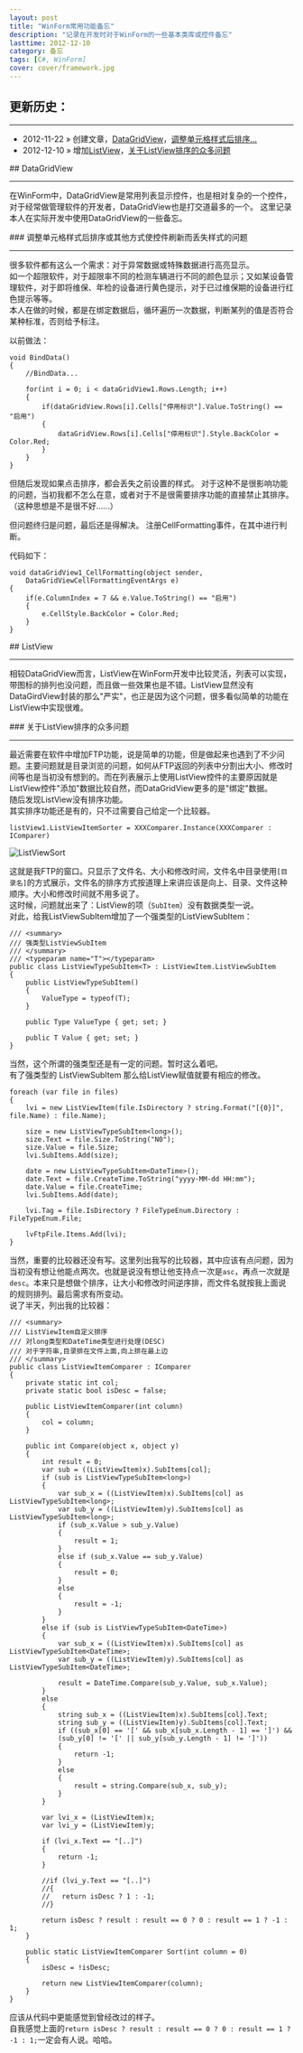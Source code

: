 ```yaml
---
layout: post
title: "WinForm常用功能备忘"
description: "记录在开发时对于WinForm的一些基本类库或控件备忘"
lasttime: 2012-12-10
category: 备忘
tags: [C#, WinForm]
cover: cover/framework.jpg
---
```



## 更新历史：

---

* 2012-11-22 &raquo; 创建文章，[DataGridView](#DataGridView)，[调整单元格样式后排序...](#DataGridViewStyle)
* 2012-12-10 &raquo; 增加[ListView](#ListView)，[关于ListView排序的众多问题](#ListViewSort)

<section id="DataGridView" />
## DataGridView

---

在WinForm中，DataGridView是常用列表显示控件，也是相对复杂的一个控件，对于经常做管理软件的开发者，DataGridView也是打交道最多的一个。
这里记录本人在实际开发中使用DataGridView的一些备忘。

<section id="DataGridViewStyle" />
### 调整单元格样式后排序或其他方式使控件刷新而丢失样式的问题

---

很多软件都有这么一个需求：对于异常数据或特殊数据进行高亮显示。  
如一个超限软件，对于超限率不同的检测车辆进行不同的颜色显示；又如某设备管理软件，对于即将维保、年检的设备进行黄色提示，对于已过维保期的设备进行红色提示等等。  
本人在做的时候，都是在绑定数据后，循环遍历一次数据，判断某列的值是否符合某种标准，否则给予标注。  

以前做法：

    void BindData()
    {
        //BindData...

        for(int i = 0; i < dataGridView1.Rows.Length; i++)
        {
            if(dataGridView.Rows[i].Cells["停用标识"].Value.ToString() == "启用")
            {
                dataGridView.Rows[i].Cells["停用标识"].Style.BackColor = Color.Red;
            }
        }
    }

但随后发现如果点击排序，都会丢失之前设置的样式。
对于这种不是很影响功能的问题，当初我都不怎么在意，或者对于不是很需要排序功能的直接禁止其排序。（这种思想是不是很不好……）

但问题终归是问题，最后还是得解决。
注册CellFormatting事件，在其中进行判断。

代码如下：

    void dataGridView1_CellFormatting(object sender, 
        DataGridViewCellFormattingEventArgs e)
    {
        if(e.ColumnIndex = 7 && e.Value.ToString() == "启用")
        {
            e.CellStyle.BackColor = Color.Red;
        }
    }


<section id="ListView" />
## ListView

---

相较DataGridView而言，ListView在WinForm开发中比较灵活，列表可以实现，带图标的排列也没问题，而且做一些效果也是不错。ListView显然没有DataGirdView封装的那么"严实"，也正是因为这个问题，很多看似简单的功能在ListView中实现很难。


<section id="ListViewSort" />
### 关于ListView排序的众多问题

---

最近需要在软件中增加FTP功能，说是简单的功能，但是做起来也遇到了不少问题。主要问题就是目录浏览的问题，如何从FTP返回的列表中分割出大小、修改时间等也是当初没有想到的。而在列表展示上使用ListView控件的主要原因就是ListView控件"添加"数据比较自然，而DataGridView更多的是"绑定"数据。  
随后发现ListView没有排序功能。  
其实排序功能还是有的，只不过需要自己给定一个比较器。  

    listView1.ListViewItemSorter = XXXComparer.Instance(XXXComparer : IComparer)

![ListViewSort](http://img.youyag.com/blog/image/winform/ListViewSort.png)

这就是我FTP的窗口。只显示了文件名、大小和修改时间，文件名中目录使用`[目录名]`的方式展示，文件名的排序方式按道理上来讲应该是向上、目录、文件这种顺序。大小和修改时间就不用多说了。  
这时候，问题就出来了：ListView的项（`SubItem`）没有数据类型一说。  
对此，给我ListViewSubItem增加了一个强类型的ListViewSubItem：  

    /// <summary>
    /// 强类型ListViewSubItem
    /// </summary>
    /// <typeparam name="T"></typeparam>
    public class ListViewTypeSubItem<T> : ListViewItem.ListViewSubItem
    {
        public ListViewTypeSubItem()
        {
            ValueType = typeof(T);
        }

        public Type ValueType { get; set; }

        public T Value { get; set; }
    }

当然，这个所谓的强类型还是有一定的问题。暂时这么着吧。  
有了强类型的 ListViewSubItem 那么给ListView赋值就要有相应的修改。  

    foreach (var file in files)
    {
        lvi = new ListViewItem(file.IsDirectory ? string.Format("[{0}]", file.Name) : file.Name);

        size = new ListViewTypeSubItem<long>();
        size.Text = file.Size.ToString("N0");
        size.Value = file.Size;
        lvi.SubItems.Add(size);

        date = new ListViewTypeSubItem<DateTime>();
        date.Text = file.CreateTime.ToString("yyyy-MM-dd HH:mm");
        date.Value = file.CreateTime;
        lvi.SubItems.Add(date);

        lvi.Tag = file.IsDirectory ? FileTypeEnum.Directory : FileTypeEnum.File;

        lvFtpFile.Items.Add(lvi);
    }

当然，重要的比较器还没有写。这里列出我写的比较器，其中应该有点问题，因为当初没有想让他能点两次。也就是说没有想让他支持点一次是`asc`，再点一次就是`desc`。本来只是想做个排序，让大小和修改时间逆序排，而文件名就按我上面说的规则排列。最后需求有所变动。  
说了半天，列出我的比较器：  

    /// <summary>
    /// ListViewItem自定义排序
    /// 对long类型和DateTime类型进行处理(DESC)
    /// 对于字符串,目录排在文件上面,向上排在最上边
    /// </summary>
    public class ListViewItemComparer : IComparer
    {
        private static int col;
        private static bool isDesc = false;

        public ListViewItemComparer(int column)
        {
            col = column;
        }

        public int Compare(object x, object y)
        {
            int result = 0;
            var sub = ((ListViewItem)x).SubItems[col];
            if (sub is ListViewTypeSubItem<long>)
            {
                var sub_x = ((ListViewItem)x).SubItems[col] as ListViewTypeSubItem<long>;
                var sub_y = ((ListViewItem)y).SubItems[col] as ListViewTypeSubItem<long>;
                if (sub_x.Value > sub_y.Value)
                {
                    result = 1;
                }
                else if (sub_x.Value == sub_y.Value)
                {
                    result = 0;
                }
                else
                {
                    result = -1;
                }
            }
            else if (sub is ListViewTypeSubItem<DateTime>)
            {
                var sub_x = ((ListViewItem)x).SubItems[col] as ListViewTypeSubItem<DateTime>;
                var sub_y = ((ListViewItem)y).SubItems[col] as ListViewTypeSubItem<DateTime>;

                result = DateTime.Compare(sub_y.Value, sub_x.Value);
            }
            else
            {
                string sub_x = ((ListViewItem)x).SubItems[col].Text;
                string sub_y = ((ListViewItem)y).SubItems[col].Text;
                if ((sub_x[0] == '[' && sub_x[sub_x.Length - 1] == ']') &&
                (sub_y[0] != '[' || sub_y[sub_y.Length - 1] != ']'))
                {
                    return -1;
                }
                else
                {
                    result = string.Compare(sub_x, sub_y);
                }
            }

            var lvi_x = (ListViewItem)x;
            var lvi_y = (ListViewItem)y;

            if (lvi_x.Text == "[..]")
            {
                return -1;
            }

            //if (lvi_y.Text == "[..]")
            //{
            //   return isDesc ? 1 : -1;
            //}

            return isDesc ? result : result == 0 ? 0 : result == 1 ? -1 : 1;
        }

        public static ListViewItemComparer Sort(int column = 0)
        {
            isDesc = !isDesc;

            return new ListViewItemComparer(column);
        }
    }

应该从代码中更能感觉到曾经改过的样子。  
自我感觉上面的`return isDesc ? result : result == 0 ? 0 : result == 1 ? -1 : 1;`一定会有人说。哈哈。  

